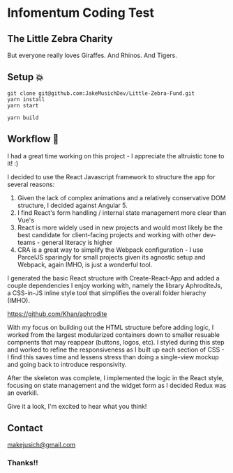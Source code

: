 # Infomentum Coding Test 

## The Little Zebra Charity 
But everyone really loves Giraffes. And Rhinos. And Tigers.

## Setup :boom:

```
git clone git@github.com:JakeMusichDev/Little-Zebra-Fund.git
yarn install 
yarn start 
```

```
yarn build
```

## Workflow :shower:

I had a great time working on this project - I appreciate the altruistic tone to it! :) 

I decided to use the React Javascript framework to structure the app for several reasons: 
1. Given the lack of complex animations and a relatively conservative DOM structure, I decided against Angular 5.
2. I find React's form handling / internal state management more clear than Vue's
3. React is more widely used in new projects and would most likely be the best candidate for client-facing projects and working with other dev-teams - general literacy is higher
4. CRA is a great way to simplify the Webpack configuration - I use ParcelJS sparingly for small projects  given its agnostic setup and Webpack, again IMHO, is just a wonderful tool. 

I generated the basic React structure with Create-React-App and added a couple dependencies I enjoy working with, namely the library AphroditeJs, a CSS-in-JS inline style tool that simplifies the overall folder hierachy (IMHO).

https://github.com/Khan/aphrodite

With my focus on building out the HTML structure before adding logic, I worked from the largest modularized containers down to smaller resuable compnents that may reappear (buttons, logos, etc). I styled during this step and worked to refine the responsiveness as I built up each section of CSS - I find this saves time and lessens stress than doing a single-view mockup and going back to introduce responsivity.

After the skeleton was complete, I implemented the logic in the React style, focusing on state management and the widget form as I decided Redux was an overkill.

Give it a look, I'm excited to hear what you think! 

## Contact 

makejusich@gmail.com 


### Thanks!!
